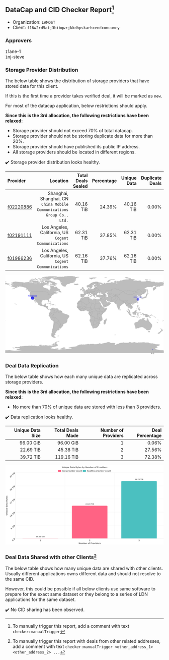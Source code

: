 ## DataCap and CID Checker Report[^1]
 - Organization: `LAMOST`
 - Client: `f16w2rd5atj3bibqwrjkkdhpskarhcendxonuumcy`
### Approvers
`1`1ane-1<br/>`1`nj-steve

### Storage Provider Distribution
The below table shows the distribution of storage providers that have stored data for this client.

If this is the first time a provider takes verified deal, it will be marked as `new`.

For most of the datacap application, below restrictions should apply.

**Since this is the 3rd allocation, the following restrictions have been relaxed:**
 - Storage provider should not exceed 70% of total datacap.
 - Storage provider should not be storing duplicate data for more than 20%.
 - Storage provider should have published its public IP address.
 - All storage providers should be located in different regions.

✔️ Storage provider distribution looks healthy.

| Provider                                              |                                                                 Location | Total Deals Sealed | Percentage | Unique Data | Duplicate Deals |
| :---------------------------------------------------- | -----------------------------------------------------------------------: | -----------------: | ---------: | ----------: | --------------: |
| [f02220886](https://filfox.info/en/address/f02220886) | Shanghai, Shanghai, CN<br/>`China Mobile Communications Group Co., Ltd.` |          40.16 TiB |     24.39% |   40.16 TiB |           0.00% |
| [f02191111](https://filfox.info/en/address/f02191111) |                  Los Angeles, California, US<br/>`Cogent Communications` |          62.31 TiB |     37.85% |   62.31 TiB |           0.00% |
| [f01986236](https://filfox.info/en/address/f01986236) |                  Los Angeles, California, US<br/>`Cogent Communications` |          62.16 TiB |     37.76% |   62.16 TiB |           0.00% |

<img src="https://raw.githubusercontent.com/data-preservation-programs/filplus-checker-assets/main/filecoin-project/filecoin-plus-large-datasets/issues/2150/1693991465288.png"/>

### Deal Data Replication
The below table shows how each many unique data are replicated across storage providers.


**Since this is the 3rd allocation, the following restrictions have been relaxed:**
- No more than 70% of unique data are stored with less than 3 providers.

✔️ Data replication looks healthy.

| Unique Data Size | Total Deals Made | Number of Providers | Deal Percentage |
| ---------------: | ---------------: | ------------------: | --------------: |
|        96.00 GiB |        96.00 GiB |                   1 |           0.06% |
|        22.69 TiB |        45.38 TiB |                   2 |          27.56% |
|        39.72 TiB |       119.16 TiB |                   3 |          72.38% |

<img src="https://raw.githubusercontent.com/data-preservation-programs/filplus-checker-assets/main/filecoin-project/filecoin-plus-large-datasets/issues/2150/1693991466012.png"/>

### Deal Data Shared with other Clients[^3]
The below table shows how many unique data are shared with other clients.
Usually different applications owns different data and should not resolve to the same CID.

However, this could be possible if all below clients use same software to prepare for the exact same dataset or they belong to a series of LDN applications for the same dataset.

✔️ No CID sharing has been observed.

[^1]: To manually trigger this report, add a comment with text `checker:manualTrigger`

[^2]: Deals from those addresses are combined into this report as they are specified with `checker:manualTrigger`

[^3]: To manually trigger this report with deals from other related addresses, add a comment with text `checker:manualTrigger <other_address_1> <other_address_2> ...`
